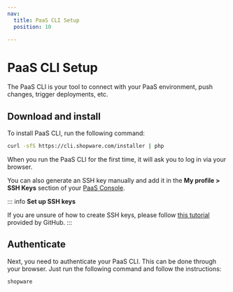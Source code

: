 ```yaml
---
nav:
  title: PaaS CLI Setup
  position: 10

---
```


# PaaS CLI Setup

The PaaS CLI is your tool to connect with your PaaS environment, push changes, trigger deployments, etc.

## Download and install

To install PaaS CLI, run the following command:

```sh
curl -sfS https://cli.shopware.com/installer | php
```

When you run the PaaS CLI for the first time, it will ask you to log in via your browser.

You can also generate an SSH key manually and add it in the **My profile > SSH Keys** section of your [PaaS Console](https://console.shopware.com/).

::: info
**Set up SSH keys**

If you are unsure of how to create SSH keys, please follow [this tutorial](https://docs.github.com/en/authentication/connecting-to-github-with-ssh/generating-a-new-ssh-key-and-adding-it-to-the-ssh-agent) provided by GitHub.
:::

## Authenticate

Next, you need to authenticate your PaaS CLI. This can be done through your browser. Just run the following command and follow the instructions:

```sh
shopware
```
